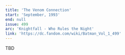 ```yaml
---
title: 'The Venom Connection'
start: 'September, 1993'
end: null
issue: 499
arc: 'Knightfall - Who Rules the Night'
link: 'https://dc.fandom.com/wiki/Batman_Vol_1_499'
---
```


TBD
